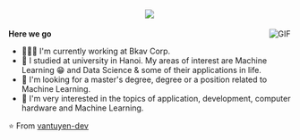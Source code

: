 <link rel="stylesheet" type="text/css" href="./style.css" />

<h1 align="center">
  <a href="#">
    <img align="center" src="https://readme-typing-svg.herokuapp.com?color=FC8C03&center=true&vCenter=true&width=600&height=100&lines=Hi+there+👋!;My+name+is+Tuyen+😄!;I'm+a+programmer+👨🏻‍💻+from+in+VietNam+🇻🇳;My+main+job+is+AI-Machine+Learning+Research;Also,+I+develop+Applications+and+Servers;Nice+to+meet+you+😘!" />
  </a>
  <br>
</h1>


<img align="right" alt="GIF" src="https://github.com/vantuyen-dev/vantuyen-dev/blob/main/cat-animatiom.gif" />


  **Here we go**

  - 👨🏻‍💻 I'm currently working at Bkav Corp.
  - 🌱 I studied at university in Hanoi. My areas of interest are Machine Learning 😁 and Data Science & some of their applications in life.
  - 💼 I'm looking for a master's degree, degree or a position related to Machine Learning.
  - 💬 I'm very interested in the topics of application, development, computer hardware and Machine Learning.


⭐️ From [vantuyen-dev](https://github.com/vantuyen-dev)
